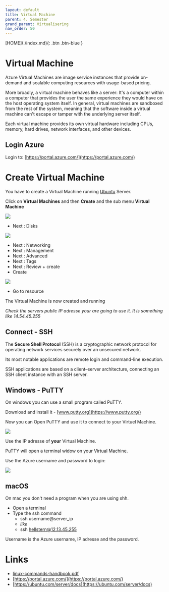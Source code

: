 ```yaml
---
layout: default
title: Virtual Machine
parent: 4. Semester
grand_parent: Virtualisering
nav_order: 50
---
```


<span class="fs-1">
[HOME](./index.md){: .btn .btn-blue }
</span>

# Virtual Machine
Azure Virtual Machines are image service instances that provide on-demand and scalable computing resources with usage-based pricing.

More broadly, a virtual machine behaves like a server: It's a computer within a computer that provides the user the same experience they would have on the host operating system itself. In general, virtual machines are sandboxed from the rest of the system, meaning that the software inside a virtual machine can't escape or tamper with the underlying server itself.

Each virtual machine provides its own virtual hardware including CPUs, memory, hard drives, network interfaces, and other devices.

## Login Azure
Login to: [https://portal.azure.com/](https://portal.azure.com/)

# Create Virtual Machine
You have to create a Virtual Machine running [Ubuntu](https://ubuntu.com/) Server.

Click on **Virtual Machines** and then **Create** and the sub menu **Virtual Machine**

![](./image/vm_1.jpg)

- Next : Disks

![](./image/vm_2.jpg)

- Next : Networking
- Next : Management
- Next : Advanced
- Next : Tags
- Next : Review + create
- Create

![](./image/vm_3.jpg)

- Go to resource

The Virtual Machine is now created and running

*Check the servers public IP adresse your are going to use it. It is something like 14.54.45.255* 

## Connect - SSH
The **Secure Shell Protocol** (SSH) is a cryptographic network protocol for operating network services securely over an unsecured network.

Its most notable applications are remote login and command-line execution.

SSH applications are based on a client–server architecture, connecting an SSH client instance with an SSH server.

## Windows - PuTTY
On windows you can use a small program called PuTTY.

Download and install it - [www.putty.org](https://www.putty.org/)

Now you can Open PuTTY and use it to connect to your Virtuel Machine.

![](./image/putty_1.jpg)

Use the IP adresse of **your** Virtual Machine.

PuTTY will open a terminal widow on your Virtual Machine.

Use the Azure username and password to login:

![](./image/putty_2.jpg)

## macOS
On mac you don't need a program when you are using shh.

- Open a terminal
- Type the ssh command
    - ssh username@server_ip
    - *like*
    - ssh hellstern@12.13.45.255

Username is the Azure username, IP adresse and the password.

# Links
- [linux-commands-handbook.pdf](./linux-commands-handbook.pdf)
- [https://portal.azure.com/](https://portal.azure.com/)
- [https://ubuntu.com/server/docs](https://ubuntu.com/server/docs)